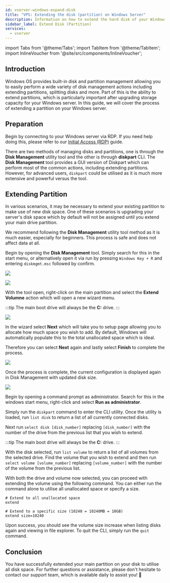 ```yaml
---
id: vserver-windows-expand-disk
title: "VPS: Extending the disk (partition) on Windows Server"
description: Information on how to extend the hard disk of your Windows VPS from ZAP-Hosting - ZAP-Hosting.com documentation
sidebar_label: Extend Disk (Partition)
services:
  - vserver
---
```


import Tabs from '@theme/Tabs';
import TabItem from '@theme/TabItem';
import InlineVoucher from '@site/src/components/InlineVoucher';

## Introduction

Windows OS provides built-in disk and partition management allowing you to easily perform a wide variety of disk management actions including extending partitions, splitting disks and more. Part of this is the ability to extend partitions, which is particularly important after upgrading storage capacity for your Windows server. In this guide, we will cover the process of extending a partition on your Windows server.

<InlineVoucher />

## Preparation

Begin by connecting to your Windows server via RDP. If you need help doing this, please refer to our [Initial Access (RDP)](vserver-windows-userdp.md) guide.

There are two methods of managing disks and partitions, one is through the **Disk Management** utility tool and the other is through **diskpart** CLI. The **Disk Management** tool provides a GUI version of Diskpart which can perform most of the common actions, including extending partitions. However, for advanced users, `diskpart` could be utilised as it is much more extensive and powerful versus the tool.

## Extending Partition

In various scenarios, it may be necessary to extend your existing partition to make use of new disk space. One of these scenarios is upgrading your server's disk space which by default will not be assigned until you extend your main drive partition.

We recommend following the **Disk Management** utility tool method as it is much easier, especially for beginners. This process is safe and does not affect data at all.

<Tabs>
<TabItem value="disk-management" label="Via Disk Management (GUI)" default>

Begin by opening the **Disk Management** tool. Simply search for this in the start menu, or alternatively open it via run by pressing `Windows Key + R` and entering `diskmgmt.msc` followed by confirm.

![](https://screensaver01.zap-hosting.com/index.php/s/xfMexYdrJMr3L6Y/preview)

![](https://screensaver01.zap-hosting.com/index.php/s/gKjkst3H89knLFa/preview)

With the tool open, right-click on the main partition and select the **Extend Volumne** action which will open a new wizard menu.

:::tip
The main boot drive will always be the **C:** drive.
:::

![](https://screensaver01.zap-hosting.com/index.php/s/nWMStW6T74SrrRe/preview)

In the wizard select **Next** which will take you to setup page allowing you to allocate how much space you wish to add. By default, Windows will automatically populate this to the total unallocated space which is ideal.

Therefore you can select **Next** again and lastly select **Finish** to complete the process.

![](https://screensaver01.zap-hosting.com/index.php/s/MwRFS8eCHoqBSNt/download)

Once the process is complete, the current configuration is displayed again in Disk Management with updated disk size.

![](https://screensaver01.zap-hosting.com/index.php/s/M46ca4FkeG42AZz/preview)

</TabItem>

<TabItem value="diskpart" label="Via Diskpart (CLI)">

Begin by opening a command prompt as administrator. Search for this in the windows start menu, right-click and select **Run as administrator**.

Simply run the `diskpart` command to enter the CLI utility. Once the utility is loaded, run `list disk` to return a list of all currently connected disks.

Next run `select disk [disk_number]` replacing `[disk_number]` with the number of the drive from the previous list that you wish to extend.

:::tip
The main boot drive will always be the **C:** drive.
:::

With the disk selected, run `list volume` to return a list of all volumes from the selected drive. Find the volume that you wish to extend and then run `select volume [volume_number]` replacing `[volume_number]` with the number of the volume from the previous list.

With both the drive and volume now selected, you can proceed with extending the volume using the following command. You can either run the command alone to utilise all unallocated space or specify a size.
```
# Extend to all unallocated space
extend

# Extend to a specific size (10240 = 10240MB = 10GB)
extend size=10240
```

Upon success, you should see the volume size increase when listing disks again and viewing in file explorer. To quit the CLI, simply run the `quit` command.

</TabItem>
</Tabs>

## Conclusion

You have successfully extended your main partition on your disk to utilise all disk space. For further questions or assistance, please don't hesitate to contact our support team, which is available daily to assist you! 🙂
